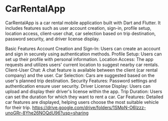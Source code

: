 # CarRentalApp
CarRentalApp is a car rental mobile application built with Dart and Flutter. It includes features such as user account creation, sign-in, profile setup, location access, client-user chat, car selection based on trip destination, password security, and driver license display.

Basic Features
Account Creation and Sign-In: Users can create an account and sign in securely using authentication methods.
Profile Setup: Users can set up their profile with personal information.
Location Access: The app requests and utilizes users' current location to suggest nearby car rentals.
Client-User Chat: A chat feature is available between the client (car rental company) and the user.
Car Selection: Cars are suggested based on the user's planned trip destination.
Security Features: Password settings and authentication ensure user security.
Driver License Display: Users can upload and display their driver's license within the app.
Trip Duration: Users can set the duration for which they want to rent a car.
Car Features: Detailed car features are displayed, helping users choose the most suitable vehicle for their trip. https://drive.google.com/drive/folders/1SMpN-O6Izzz-unoGRr-8Yhe26NOQdU96?usp=sharing
